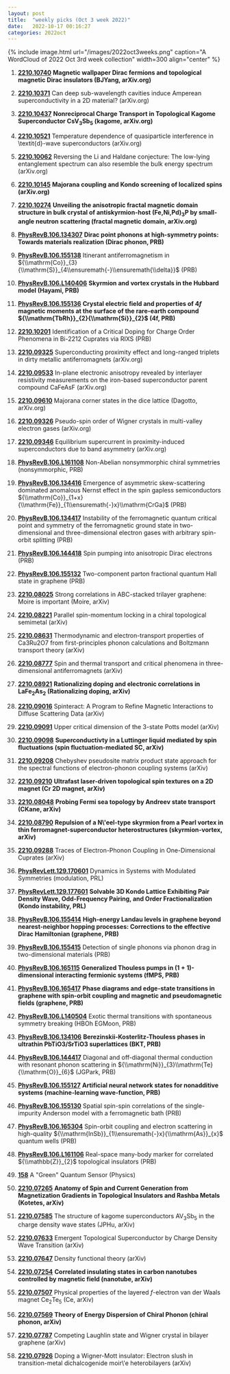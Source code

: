 ```yaml
---
layout: post
title:  "weekly picks (Oct 3 week 2022)"
date:   2022-10-17 00:16:27
categories: 2022oct
---
```


{% include image.html url="/images/2022oct3weeks.png" caption="A WordCloud of 2022 Oct 3rd week collection" width=300 align="center" %}


1. **[2210.10740](http://arxiv.org/abs/2210.10740)** **Magnetic wallpaper Dirac fermions and topological magnetic Dirac insulators (BJYang, arXiv.org)**

1. **[2210.10371](http://arxiv.org/abs/2210.10371)** Can deep sub-wavelength cavities induce Amperean superconductivity in a 2D material? (arXiv.org)

1. **[2210.10437](http://arxiv.org/abs/2210.10437)** **Nonreciprocal Charge Transport in Topological Kagome Superconductor CsV$_{3}$Sb$_{5}$ (kagome, arXiv.org)**

1. **[2210.10521](http://arxiv.org/abs/2210.10521)** Temperature dependence of quasiparticle interference in \\textit{d}-wave superconductors (arXiv.org)

1. **[2210.10062](http://arxiv.org/abs/2210.10062)** Reversing the Li and Haldane conjecture: The low-lying entanglement spectrum can also resemble the bulk energy spectrum (arXiv.org)

1. **[2210.10145](http://arxiv.org/abs/2210.10145)** **Majorana coupling and Kondo screening of localized spins (arXiv.org)**

1. **[2210.10274](http://arxiv.org/abs/2210.10274)** **Unveiling the anisotropic fractal magnetic domain structure in bulk crystal of antiskyrmion-host (Fe,Ni,Pd)$_3$P by small-angle neutron scattering (fractal magnetic domain, arXiv.org)**

1. **[PhysRevB.106.134307](https://link.aps.org/doi/10.1103/PhysRevB.106.134307)** **Dirac point phonons at high-symmetry points: Towards materials realization (Dirac phonon, PRB)**

1. **[PhysRevB.106.155138](https://link.aps.org/doi/10.1103/PhysRevB.106.155138)** Itinerant antiferromagnetism in ${\\mathrm{Co}}_{3}{\\mathrm{S}}_{4\\ensuremath{-}\\ensuremath{\\delta}}$ (PRB)

1. **[PhysRevB.106.L140406](https://link.aps.org/doi/10.1103/PhysRevB.106.L140406)** **Skyrmion and vortex crystals in the Hubbard model (Hayami, PRB)**

1. **[PhysRevB.106.155136](https://link.aps.org/doi/10.1103/PhysRevB.106.155136)** **Crystal electric field and properties of $4f$ magnetic moments at the surface of the rare-earth compound ${\\mathrm{TbRh}}_{2}{\\mathrm{Si}}_{2}$ (4f, PRB)**

1. **[2210.10201](http://arxiv.org/abs/2210.10201)** Identification of a Critical Doping for Charge Order Phenomena in Bi-2212 Cuprates via RIXS (PRB)



1. **[2210.09325](http://arxiv.org/abs/2210.09325)** Superconducting proximity effect and long-ranged triplets in dirty metallic antiferromagnets (arXiv.org)

1. **[2210.09533](http://arxiv.org/abs/2210.09533)** In-plane electronic anisotropy revealed by interlayer resistivity measurements on the iron-based superconductor parent compound CaFeAsF (arXiv.org)

1. **[2210.09610](http://arxiv.org/abs/2210.09610)** Majorana corner states in the dice lattice (Dagotto, arXiv.org)

1. **[2210.09326](http://arxiv.org/abs/2210.09326)** Pseudo-spin order of Wigner crystals in multi-valley electron gases (arXiv.org)

1. **[2210.09346](http://arxiv.org/abs/2210.09346)** Equilibrium supercurrent in proximity-induced superconductors due to band asymmetry (arXiv.org)

1. **[PhysRevB.106.L161108](https://link.aps.org/doi/10.1103/PhysRevB.106.L161108)** Non-Abelian nonsymmorphic chiral symmetries (nonsymmorphic, PRB)

1. **[PhysRevB.106.134416](https://link.aps.org/doi/10.1103/PhysRevB.106.134416)** Emergence of asymmetric skew-scattering dominated anomalous Nernst effect in the spin gapless semiconductors ${\\mathrm{Co}}_{1+x}{\\mathrm{Fe}}_{1\\ensuremath{-}x}\\mathrm{CrGa}$ (PRB)

1. **[PhysRevB.106.134417](https://link.aps.org/doi/10.1103/PhysRevB.106.134417)** Instability of the ferromagnetic quantum critical point and symmetry of the ferromagnetic ground state in two-dimensional and three-dimensional electron gases with arbitrary spin-orbit splitting (PRB)

1. **[PhysRevB.106.144418](https://link.aps.org/doi/10.1103/PhysRevB.106.144418)** Spin pumping into anisotropic Dirac electrons (PRB)

1. **[PhysRevB.106.155132](https://link.aps.org/doi/10.1103/PhysRevB.106.155132)** Two-component parton fractional quantum Hall state in graphene (PRB)



1. **[2210.08025](http://arxiv.org/abs/2210.08025)** Strong correlations in ABC-stacked trilayer graphene: Moire is important (Moire, arXiv)

1. **[2210.08221](http://arxiv.org/abs/2210.08221)** Parallel spin-momentum locking in a chiral topological semimetal (arXiv)

1. **[2210.08631](http://arxiv.org/abs/2210.08631)** Thermodynamic and electron-transport properties of Ca3Ru2O7 from first-principles phonon calculations and Boltzmann transport theory (arXiv)

1. **[2210.08777](http://arxiv.org/abs/2210.08777)** Spin and thermal transport and critical phenomena in three-dimensional antiferromagnets (arXiv)

1. **[2210.08921](http://arxiv.org/abs/2210.08921)** **Rationalizing doping and electronic correlations in LaFe$_2$As$_2$ (Rationalizing doping, arXiv)**

1. **[2210.09016](http://arxiv.org/abs/2210.09016)** Spinteract: A Program to Refine Magnetic Interactions to Diffuse Scattering Data (arXiv)

1. **[2210.09091](http://arxiv.org/abs/2210.09091)** Upper critical dimension of the 3-state Potts model (arXiv)

1. **[2210.09098](http://arxiv.org/abs/2210.09098)** **Superconductivty in a Luttinger liquid mediated by spin fluctuations (spin fluctuation-mediated SC, arXiv)**

1. **[2210.09208](http://arxiv.org/abs/2210.09208)** Chebyshev pseudosite matrix product state approach for the spectral functions of electron-phonon coupling systems (arXiv)

1. **[2210.09210](http://arxiv.org/abs/2210.09210)** **Ultrafast laser-driven topological spin textures on a 2D magnet (Cr 2D magnet, arXiv)**



1. **[2210.08048](http://arxiv.org/abs/2210.08048)** **Probing Fermi sea topology by Andreev state transport (CKane, arXiv)**

1. **[2210.08790](http://arxiv.org/abs/2210.08790)** **Repulsion of a N\\'eel-type skyrmion from a Pearl vortex in thin ferromagnet-superconductor heterostructures (skyrmion-vortex, arXiv)**

1. **[2210.09288](http://arxiv.org/abs/2210.09288)** Traces of Electron-Phonon Coupling in One-Dimensional Cuprates (arXiv)


1. **[PhysRevLett.129.170601](https://link.aps.org/doi/10.1103/PhysRevLett.129.170601)** Dynamics in Systems with Modulated Symmetries (modulation, PRL)

1. **[PhysRevLett.129.177601](https://link.aps.org/doi/10.1103/PhysRevLett.129.177601)** **Solvable 3D Kondo Lattice Exhibiting Pair Density Wave, Odd-Frequency Pairing, and Order Fractionalization (Kondo instability, PRL)**

1. **[PhysRevB.106.155414](https://link.aps.org/doi/10.1103/PhysRevB.106.155414)** **High-energy Landau levels in graphene beyond nearest-neighbor hopping processes: Corrections to the effective Dirac Hamiltonian (graphene, PRB)**

1. **[PhysRevB.106.155415](https://link.aps.org/doi/10.1103/PhysRevB.106.155415)** Detection of single phonons via phonon drag in two-dimensional materials (PRB)

1. **[PhysRevB.106.165115](https://link.aps.org/doi/10.1103/PhysRevB.106.165115)** **Generalized Thouless pumps in $(1+1)$-dimensional interacting fermionic systems (fMPS, PRB)**

1. **[PhysRevB.106.165417](https://link.aps.org/doi/10.1103/PhysRevB.106.165417)** **Phase diagrams and edge-state transitions in graphene with spin-orbit coupling and magnetic and pseudomagnetic fields (graphene, PRB)**

1. **[PhysRevB.106.L140504](https://link.aps.org/doi/10.1103/PhysRevB.106.L140504)** Exotic thermal transitions with spontaneous symmetry breaking (HBOh EGMoon, PRB)

1. **[PhysRevB.106.134106](https://link.aps.org/doi/10.1103/PhysRevB.106.134106)** **Berezinskii-Kosterlitz-Thouless phases in ultrathin PbTiO3/SrTiO3 superlattices (BKT, PRB)**

1. **[PhysRevB.106.144417](https://link.aps.org/doi/10.1103/PhysRevB.106.144417)** Diagonal and off-diagonal thermal conduction with resonant phonon scattering in ${\\mathrm{Ni}}_{3}\\mathrm{Te}{\\mathrm{O}}_{6}$ (JGPark, PRB)

1. **[PhysRevB.106.155127](https://link.aps.org/doi/10.1103/PhysRevB.106.155127)** **Artificial neural network states for nonadditive systems (machine-learning wave-function, PRB)**

1. **[PhysRevB.106.155130](https://link.aps.org/doi/10.1103/PhysRevB.106.155130)** Spatial spin-spin correlations of the single-impurity Anderson model with a ferromagnetic bath (PRB)

1. **[PhysRevB.106.165304](https://link.aps.org/doi/10.1103/PhysRevB.106.165304)** Spin-orbit coupling and electron scattering in high-quality ${\\mathrm{InSb}}_{1\\ensuremath{-}x}{\\mathrm{As}}_{x}$ quantum wells (PRB)

1. **[PhysRevB.106.L161106](https://link.aps.org/doi/10.1103/PhysRevB.106.L161106)** Real-space many-body marker for correlated ${\\mathbb{Z}}_{2}$ topological insulators (PRB)

1. **[158](https://physics.aps.org/articles/v15/158)** A "Green" Quantum Sensor (Physics)


1. **[2210.07265](http://arxiv.org/abs/2210.07265)** **Anatomy of Spin and Current Generation from Magnetization Gradients in Topological Insulators and Rashba Metals (Kotetes, arXiv)**

1. **[2210.07585](http://arxiv.org/abs/2210.07585)** The structure of kagome superconductors AV$_3$Sb$_5$ in the charge density wave states (JPHu, arXiv)

1. **[2210.07633](http://arxiv.org/abs/2210.07633)** Emergent Topological Superconductor by Charge Density Wave Transition (arXiv)

1. **[2210.07647](http://arxiv.org/abs/2210.07647)** Density functional theory (arXiv)

1. **[2210.07254](http://arxiv.org/abs/2210.07254)** **Correlated insulating states in carbon nanotubes controlled by magnetic field (nanotube, arXiv)**

1. **[2210.07507](http://arxiv.org/abs/2210.07507)** Physical properties of the layered $f$-electron van der Waals magnet Ce$_2$Te$_5$ (Ce, arXiv)

1. **[2210.07569](http://arxiv.org/abs/2210.07569)** **Theory of Energy Dispersion of Chiral Phonon (chiral phonon, arXiv)**

1. **[2210.07787](http://arxiv.org/abs/2210.07787)** Competing Laughlin state and Wigner crystal in bilayer graphene (arXiv)

1. **[2210.07926](http://arxiv.org/abs/2210.07926)** Doping a Wigner-Mott insulator: Electron slush in transition-metal dichalcogenide moir\\'e heterobilayers (arXiv)
